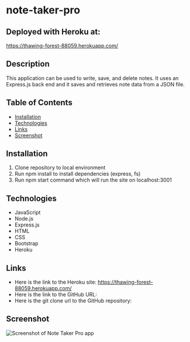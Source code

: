 # note-taker-pro

## Deployed with Heroku at:
https://thawing-forest-88059.herokuapp.com/

## Description
This application can be used to write, save, and delete notes. It uses an Express.js back end and it saves and retrieves note data from a JSON file.

## Table of Contents

- [Installation](#installation)
- [Technologies](#technologies)
- [Links](#links)
- [Screenshot](#screenshot)


## Installation
1. Clone repository to local environment
2. Run npm install to install dependencies (express, fs)
3. Run npm start command which will run the site on localhost:3001

## Technologies
* JavaScript
* Node.js
* Express.js
* HTML
* CSS
* Bootstrap
* Heroku

## Links
* Here is the link to the Heroku site: https://thawing-forest-88059.herokuapp.com/
* Here is the link to the GitHub URL:
* Here is the git clone url to the GitHub repository:

## Screenshot
![Screenshot of Note Taker Pro app](./public/assets/screenshots/Note-Taker-Pro.png)
